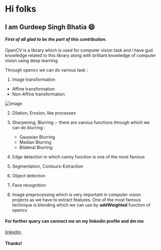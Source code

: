 # Hi folks

## I am Gurdeep Singh Bhatia :smile:

#### *First of all glad to be the part of this contribution.*

OpenCV is a library which is used for computer vision task and i have gud knowledge related to this library along with brilliant knowledge of computer vision using deep learning 

Through opencv we can do various task :

1. Image transformation 
  * Affine transformation
  * Non-Affine transformation 
  
  ![image](https://miro.medium.com/fit/c/1838/551/1*yqNbhhHX0ltwjmaDBkfxWA.png)
  
2. Dilation, Erosion, like processes

3. Sharpening, Blurring :- there are varoius functions through which we can do blurring :
    * Gaussian Blurring
    * Median Blurring
    * Bilateral Blurring

4. Edge detection in which canny function is one of the most famous 

5. Segmentation, Contours-Extraction 

6. Object detection 

7. Face recognition 

8. Image preprocessing which is very important in computer vision projects as we have to extract features. One of the most famous technique is blending which we can use by **addWeighted** function of opencv


#### For further query can connect me on my linkedin profile and dm me 
[linkedin:](https://www.linkedin.com/in/gurdeep-singh-bhatia-319441171/)

#### Thanks! 
